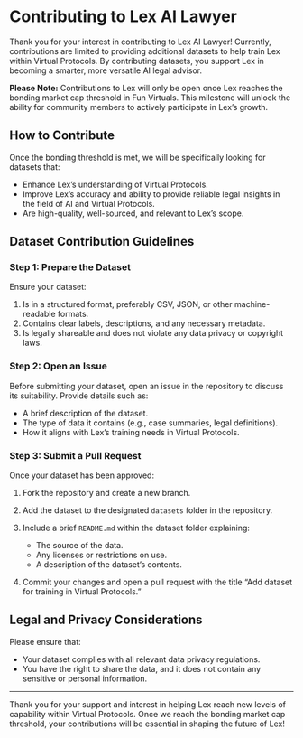 # Contributing to Lex AI Lawyer

Thank you for your interest in contributing to Lex AI Lawyer! Currently, contributions are limited to providing additional datasets to help train Lex within Virtual Protocols. By contributing datasets, you support Lex in becoming a smarter, more versatile AI legal advisor.

**Please Note:** Contributions to Lex will only be open once Lex reaches the bonding market cap threshold in Fun Virtuals. This milestone will unlock the ability for community members to actively participate in Lex’s growth.

## How to Contribute

Once the bonding threshold is met, we will be specifically looking for datasets that:
- Enhance Lex’s understanding of Virtual Protocols.
- Improve Lex’s accuracy and ability to provide reliable legal insights in the field of AI and Virtual Protocols.
- Are high-quality, well-sourced, and relevant to Lex’s scope.

## Dataset Contribution Guidelines

### Step 1: Prepare the Dataset

Ensure your dataset:
1. Is in a structured format, preferably CSV, JSON, or other machine-readable formats.
2. Contains clear labels, descriptions, and any necessary metadata.
3. Is legally shareable and does not violate any data privacy or copyright laws.

### Step 2: Open an Issue

Before submitting your dataset, open an issue in the repository to discuss its suitability. Provide details such as:
- A brief description of the dataset.
- The type of data it contains (e.g., case summaries, legal definitions).
- How it aligns with Lex’s training needs in Virtual Protocols.

### Step 3: Submit a Pull Request

Once your dataset has been approved:
1. Fork the repository and create a new branch.
2. Add the dataset to the designated `datasets` folder in the repository.
3. Include a brief `README.md` within the dataset folder explaining:
   - The source of the data.
   - Any licenses or restrictions on use.
   - A description of the dataset’s contents.

4. Commit your changes and open a pull request with the title “Add dataset for training in Virtual Protocols.”

## Legal and Privacy Considerations

Please ensure that:
- Your dataset complies with all relevant data privacy regulations.
- You have the right to share the data, and it does not contain any sensitive or personal information.

---

Thank you for your support and interest in helping Lex reach new levels of capability within Virtual Protocols. Once we reach the bonding market cap threshold, your contributions will be essential in shaping the future of Lex!